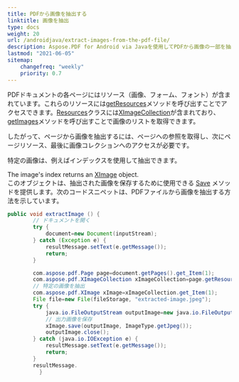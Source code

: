 ```yaml
---
title: PDFから画像を抽出する
linktitle: 画像を抽出
type: docs
weight: 20
url: /androidjava/extract-images-from-the-pdf-file/
description: Aspose.PDF for Android via Javaを使用してPDFから画像の一部を抽出する方法
lastmod: "2021-06-05"
sitemap:
    changefreq: "weekly"
    priority: 0.7
---
```


PDFドキュメントの各ページにはリソース（画像、フォーム、フォント）が含まれています。これらのリソースには[getResources](https://reference.aspose.com/pdf/java/com.aspose.pdf/Page#getResources--)メソッドを呼び出すことでアクセスできます。[Resources](https://reference.aspose.com/pdf/java/com.aspose.pdf/Resources)クラスには[XImageCollection](https://reference.aspose.com/pdf/java/com.aspose.pdf/XImageCollection)が含まれており、[getImages](https://reference.aspose.com/pdf/java/com.aspose.pdf/Resources#getImages--)メソッドを呼び出すことで画像のリストを取得できます。

したがって、ページから画像を抽出するには、ページへの参照を取得し、次にページリソース、最後に画像コレクションへのアクセスが必要です。

特定の画像は、例えばインデックスを使用して抽出できます。

The image's index returns an [XImage](https://reference.aspose.com/pdf/java/com.aspose.pdf/XImage) object.  
このオブジェクトは、抽出された画像を保存するために使用できる [Save](https://reference.aspose.com/pdf/java/com.aspose.pdf/XImage#save-java.io.OutputStream-) メソッドを提供します。次のコードスニペットは、PDFファイルから画像を抽出する方法を示しています。

```java
public void extractImage () {
        // ドキュメントを開く
        try {
            document=new Document(inputStream);
        } catch (Exception e) {
            resultMessage.setText(e.getMessage());
            return;
        }

        com.aspose.pdf.Page page=document.getPages().get_Item(1);
        com.aspose.pdf.XImageCollection xImageCollection=page.getResources().getImages();
        // 特定の画像を抽出
        com.aspose.pdf.XImage xImage=xImageCollection.get_Item(1);
        File file=new File(fileStorage, "extracted-image.jpeg");
        try {
            java.io.FileOutputStream outputImage=new java.io.FileOutputStream(file.toString());
            // 出力画像を保存
            xImage.save(outputImage, ImageType.getJpeg());
            outputImage.close();
        } catch (java.io.IOException e) {
            resultMessage.setText(e.getMessage());
            return;
        }
        resultMessage.
          }
```